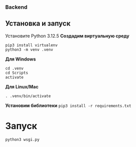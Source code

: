 ### Backend
## Установка и запуск
Установите Python 3.12.5
**Создадим виртуальную среду**
```
pip3 install virtualenv
python3 -m venv .venv
```
**Для Windows**
```
cd .venv
cd Scripts
activate
```
**Для Linux/Mac**
```
. .venv/bin/activate
```
**Установим библиотеки**
`pip3 install -r requirements.txt`
# Запуск
`python3 wsgi.py`

